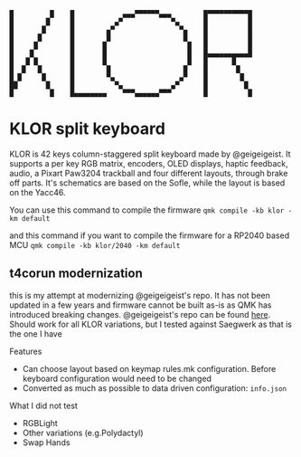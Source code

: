 ```text
█         █    █            ▄▄▄▀▀▀▀▀▀▄▄▄        █▀▀▀▀▀▀▀▀▀▀█
█        █     █          ▄▀            ▀▄      █          █
█       █      █        ▄▀                ▀▄    █          █
█      █       █        █                  █    █          █
█     █        █       █                    █   █          █
█    █         █       █                    █   █▄▄▄▄▄▄▄▄▄▄█
█   █ █        █       █                    █   █      █
█  █   █       █        █                  █    █       █
█ █     █      █        ▀▄                ▄▀    █        █
██       █     █          ▀▄            ▄▀      █         █
█         █    █▄▄▄▄▄▄▄▄    ▀▀▀▄▄▄▄▄▄▀▀▀        █          █
```

# KLOR split keyboard

KLOR is 42 keys column-staggered split keyboard made by @geigeigeist. It supports a per key RGB matrix, encoders, OLED displays, haptic feedback, audio, a Pixart Paw3204 trackball and four different layouts, through brake off parts.
It's schematics are based on the Sofle, while the layout is based on the Yacc46.

You can use this command to compile the firmware
`qmk compile -kb klor -km default`

and this command if you want to compile the firmware for a RP2040 based MCU
`qmk compile -kb klor/2040 -km default`

## t4corun modernization

this is my attempt at modernizing @geigeigeist's repo. It has not been updated in a few years and firmware cannot be built as-is as QMK has introduced breaking changes. @geigeigeist's repo can be found [here](https://github.com/GEIGEIGEIST/qmk-config-klor). Should work for all KLOR variations, but I tested against Saegwerk as that is the one I have

Features

- Can choose layout based on keymap rules.mk configuration. Before keyboard configuration would need to be changed
- Converted as much as possible to data driven configuration: `info.json`

What I did not test

- RGBLight
- Other variations (e.g.Polydactyl)
- Swap Hands